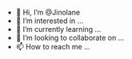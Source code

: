 - 👋 Hi, I’m @Jinolane
- 👀 I’m interested in ...
- 🌱 I’m currently learning ...
- 💞️ I’m looking to collaborate on ...
- 📫 How to reach me ...

<!---
Jinolane/Jinolane is a ✨ special ✨ repository because its `README.md` (this file) appears on your GitHub profile.
You can click the Preview link to take a look at your changes.
--->
